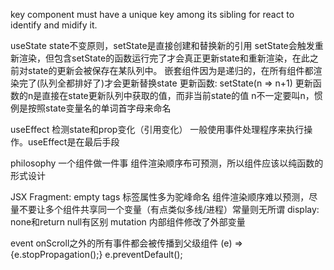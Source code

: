 key
    component must have a unique key among its sibling for react to identify and midify it.

useState
    state不变原则，setState是直接创建和替换新的引用
    setState会触发重新渲染，但包含setState的函数运行完了才会真正更新state和重新渲染，在此之前对state的更新会被保存在某队列中。
    嵌套组件因为是递归的，在所有组件都渲染完了(队列全都排好了)才会更新替换state
    更新函数: setState(n => n+1)
        更新函数的n是直接在state更新队列中获取的值，而非当前state的值
        n不一定要叫n，惯例是按照state变量名的单词首字母来命名

useEffect
    检测state和prop变化（引用变化）
    一般使用事件处理程序来执行操作。useEffect是在最后手段

philosophy
    一个组件做一件事
    组件渲染顺序布可预测，所以组件应该以纯函数的形式设计

JSX
    Fragment: empty tags
    标签属性多为驼峰命名
    组件渲染顺序难以预测，尽量不要让多个组件共享同一个变量（有点类似多线/进程）常量则无所谓
    display: none和return null有区别
    mutation
        内部组件修改了外部变量

event
    onScroll之外的所有事件都会被传播到父级组件
    (e) => {e.stopPropagation();}
    e.preventDefault();
    